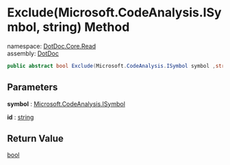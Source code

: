 ﻿# Exclude\(Microsoft\.CodeAnalysis\.ISymbol, string\) Method

namespace: [DotDoc\.Core\.Read](../../DotDoc.Core.Read.md)<br />
assembly: [DotDoc](../../../DotDoc.md)



```csharp
public abstract bool Exclude(Microsoft.CodeAnalysis.ISymbol symbol ,string id);
```

## Parameters

__symbol__ : [Microsoft\.CodeAnalysis\.ISymbol](https://docs.microsoft.com/ja-jp/dotnet/api/Microsoft.CodeAnalysis.ISymbol)



__id__ : [string](https://docs.microsoft.com/ja-jp/dotnet/api/System.String)



## Return Value

[bool](https://docs.microsoft.com/ja-jp/dotnet/api/System.Boolean)



